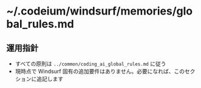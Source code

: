 # ~/.codeium/windsurf/memories/global_rules.md

## 運用指針

- すべての原則は `../common/coding_ai_global_rules.md` に従う
- 現時点で Windsurf 固有の追加要件はありません。必要になれば、このセクションに追記します
